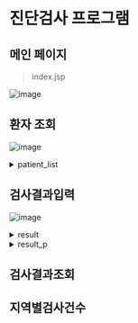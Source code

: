 # 진단검사 프로그램

## 메인 페이지
> index.jsp

![image](https://github.com/user-attachments/assets/e22bc8b7-7e88-4c62-9fbb-cfd3f3f20074)

## 환자 조회

![image](https://github.com/user-attachments/assets/135a0aa3-b4e7-4072-84ac-de8820a01aa1)


<details>
<summary>patient_list</summary>

## patient_list

> p_birth 값을 substr()를 사용해 각각 년,월,일로 잘라서 출력해주고 연결 연산자 ||을 이용하여 붙여준다.
>
> p_gender는 case문을 사용해 M은 남, F은 여로 출력해준다.
>
> p_tel1, p_tel2, p_tel3 또한 연결 연산자 ||로 연결해주었고
>
> case문을 사용해 p_city는 10은 서울, 20은 경기로  30은 강원 40은 대구로 출력해주었다.


![image](https://github.com/user-attachments/assets/92ea925b-2d44-48ff-b00e-319e5d5690eb)

</details>

## 검사결과입력

![image](https://github.com/user-attachments/assets/a19447f5-8863-4171-9473-7afe65ea1851)

<details>
<summary>result</summary>

### result

> 유효성 체크 함수이다.
>
> p_no이라는 이름을 가진 것의 값이 비어있다면 alert 경고창을 띄우고 입력 커서를 해당 박스로 이동하게 하고 false를 반환한다.

![image](https://github.com/user-attachments/assets/985915ae-0330-4b02-bd28-59bdffffd640)

> 다시쓰기 버튼을 누르면 메세지를 띄우고 내용을 모두 지운다.
>
> alert함수로 메세지를 띄우고 reset 함수로 새로고침을 해주고 true를 반환해준다.

![image](https://github.com/user-attachments/assets/6b21a347-1861-4d84-8939-f348557be111)

</details>

<details>
<summary>result_p</summary>

### result_p


</details>

## 검사결과조회


## 지역별검사건수
